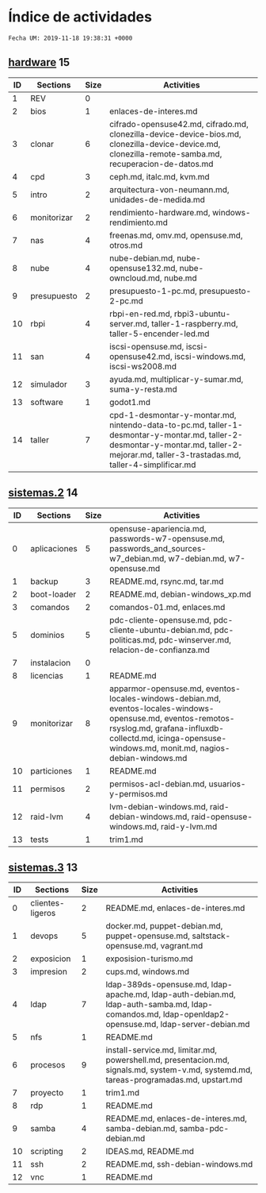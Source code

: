 # Índice de actividades

`Fecha UM: 2019-11-18 19:38:31 +0000`

## [hardware](actividades/hardware) 15

| ID | Sections | Size | Activities |
| -- | -------- | ---- | ---------- |
| 1 |REV | 0 |  |
| 2 |bios | 1 | enlaces-de-interes.md |
| 3 |clonar | 6 | cifrado-opensuse42.md, cifrado.md, clonezilla-device-device-bios.md, clonezilla-device-device.md, clonezilla-remote-samba.md, recuperacion-de-datos.md |
| 4 |cpd | 3 | ceph.md, italc.md, kvm.md |
| 5 |intro | 2 | arquitectura-von-neumann.md, unidades-de-medida.md |
| 6 |monitorizar | 2 | rendimiento-hardware.md, windows-rendimiento.md |
| 7 |nas | 4 | freenas.md, omv.md, opensuse.md, otros.md |
| 8 |nube | 4 | nube-debian.md, nube-opensuse132.md, nube-owncloud.md, nube.md |
| 9 |presupuesto | 2 | presupuesto-1-pc.md, presupuesto-2-pc.md |
| 10 |rbpi | 4 | rbpi-en-red.md, rbpi3-ubuntu-server.md, taller-1-raspberry.md, taller-5-encender-led.md |
| 11 |san | 4 | iscsi-opensuse.md, iscsi-opensuse42.md, iscsi-windows.md, iscsi-ws2008.md |
| 12 |simulador | 3 | ayuda.md, multiplicar-y-sumar.md, suma-y-resta.md |
| 13 |software | 1 | godot1.md |
| 14 |taller | 7 | cpd-1-desmontar-y-montar.md, nintendo-data-to-pc.md, taller-1-desmontar-y-montar.md, taller-2-desmontar-y-montar.md, taller-2-mejorar.md, taller-3-trastadas.md, taller-4-simplificar.md |

## [sistemas.2](actividades/sistemas.2) 14

| ID | Sections | Size | Activities |
| -- | -------- | ---- | ---------- |
| 0 |aplicaciones | 5 | opensuse-apariencia.md, passwords-w7-opensuse.md, passwords_and_sources-w7_debian.md, w7-debian.md, w7-opensuse.md |
| 1 |backup | 3 | README.md, rsync.md, tar.md |
| 2 |boot-loader | 2 | README.md, debian-windows_xp.md |
| 3 |comandos | 2 | comandos-01.md, enlaces.md |
| 5 |dominios | 5 | pdc-cliente-opensuse.md, pdc-cliente-ubuntu-debian.md, pdc-politicas.md, pdc-winserver.md, relacion-de-confianza.md |
| 7 |instalacion | 0 |  |
| 8 |licencias | 1 | README.md |
| 9 |monitorizar | 8 | apparmor-opensuse.md, eventos-locales-windows-debian.md, eventos-locales-windows-opensuse.md, eventos-remotos-rsyslog.md, grafana-influxdb-collectd.md, icinga-opensuse-windows.md, monit.md, nagios-debian-windows.md |
| 10 |particiones | 1 | README.md |
| 11 |permisos | 2 | permisos-acl-debian.md, usuarios-y-permisos.md |
| 12 |raid-lvm | 4 | lvm-debian-windows.md, raid-debian-windows.md, raid-opensuse-windows.md, raid-y-lvm.md |
| 13 |tests | 1 | trim1.md |

## [sistemas.3](actividades/sistemas.3) 13

| ID | Sections | Size | Activities |
| -- | -------- | ---- | ---------- |
| 0 |clientes-ligeros | 2 | README.md, enlaces-de-interes.md |
| 1 |devops | 5 | docker.md, puppet-debian.md, puppet-opensuse.md, saltstack-opensuse.md, vagrant.md |
| 2 |exposicion | 1 | exposision-turismo.md |
| 3 |impresion | 2 | cups.md, windows.md |
| 4 |ldap | 7 | ldap-389ds-opensuse.md, ldap-apache.md, ldap-auth-debian.md, ldap-auth-samba.md, ldap-comandos.md, ldap-openldap2-opensuse.md, ldap-server-debian.md |
| 5 |nfs | 1 | README.md |
| 6 |procesos | 9 | install-service.md, limitar.md, powershell.md, presentacion.md, signals.md, system-v.md, systemd.md, tareas-programadas.md, upstart.md |
| 7 |proyecto | 1 | trim1.md |
| 8 |rdp | 1 | README.md |
| 9 |samba | 4 | README.md, enlaces-de-interes.md, samba-debian.md, samba-pdc-debian.md |
| 10 |scripting | 2 | IDEAS.md, README.md |
| 11 |ssh | 2 | README.md, ssh-debian-windows.md |
| 12 |vnc | 1 | README.md |

